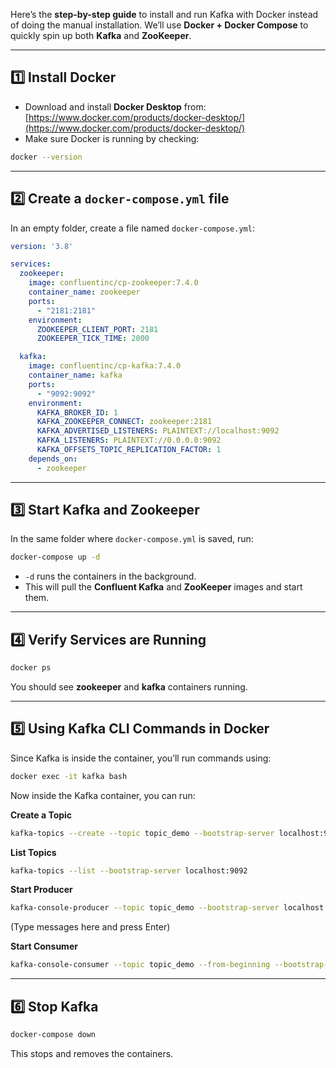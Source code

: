 Here’s the **step-by-step guide** to install and run Kafka with Docker instead of doing the manual installation.
We’ll use **Docker + Docker Compose** to quickly spin up both **Kafka** and **ZooKeeper**.

---

## **1️⃣ Install Docker**

* Download and install **Docker Desktop** from:
  [https://www.docker.com/products/docker-desktop/](https://www.docker.com/products/docker-desktop/)
* Make sure Docker is running by checking:

```bash
docker --version
```

---

## **2️⃣ Create a `docker-compose.yml` file**

In an empty folder, create a file named `docker-compose.yml`:

```yaml
version: '3.8'

services:
  zookeeper:
    image: confluentinc/cp-zookeeper:7.4.0
    container_name: zookeeper
    ports:
      - "2181:2181"
    environment:
      ZOOKEEPER_CLIENT_PORT: 2181
      ZOOKEEPER_TICK_TIME: 2000

  kafka:
    image: confluentinc/cp-kafka:7.4.0
    container_name: kafka
    ports:
      - "9092:9092"
    environment:
      KAFKA_BROKER_ID: 1
      KAFKA_ZOOKEEPER_CONNECT: zookeeper:2181
      KAFKA_ADVERTISED_LISTENERS: PLAINTEXT://localhost:9092
      KAFKA_LISTENERS: PLAINTEXT://0.0.0.0:9092
      KAFKA_OFFSETS_TOPIC_REPLICATION_FACTOR: 1
    depends_on:
      - zookeeper
```

---

## **3️⃣ Start Kafka and Zookeeper**

In the same folder where `docker-compose.yml` is saved, run:

```bash
docker-compose up -d
```

* `-d` runs the containers in the background.
* This will pull the **Confluent Kafka** and **ZooKeeper** images and start them.

---

## **4️⃣ Verify Services are Running**

```bash
docker ps
```

You should see **zookeeper** and **kafka** containers running.

---

## **5️⃣ Using Kafka CLI Commands in Docker**

Since Kafka is inside the container, you’ll run commands using:

```bash
docker exec -it kafka bash
```

Now inside the Kafka container, you can run:

**Create a Topic**

```bash
kafka-topics --create --topic topic_demo --bootstrap-server localhost:9092
```

**List Topics**

```bash
kafka-topics --list --bootstrap-server localhost:9092
```

**Start Producer**

```bash
kafka-console-producer --topic topic_demo --bootstrap-server localhost:9092
```

(Type messages here and press Enter)

**Start Consumer**

```bash
kafka-console-consumer --topic topic_demo --from-beginning --bootstrap-server localhost:9092
```

---

## **6️⃣ Stop Kafka**

```bash
docker-compose down
```

This stops and removes the containers.

